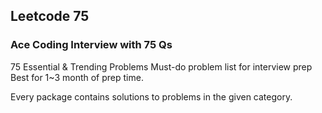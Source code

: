 ## Leetcode 75

### Ace Coding Interview with 75 Qs

75 Essential & Trending Problems
Must-do problem list for interview prep
Best for 1~3 month of prep time.

Every package contains solutions to problems in the given category.